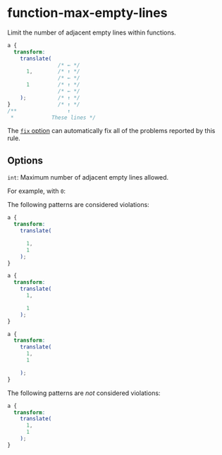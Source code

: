 # function-max-empty-lines

Limit the number of adjacent empty lines within functions.

<!-- prettier-ignore -->
```css
a {
  transform:
    translate(
                /* ← */
      1,        /* ↑ */
                /* ← */
      1         /* ↑ */
                /* ← */
    );          /* ↑ */
}               /* ↑ */
/**                ↑
 *            These lines */
```

The [`fix` option](../../../docs/user-guide/usage/options.md#fix) can automatically fix all of the problems reported by this rule.

## Options

`int`: Maximum number of adjacent empty lines allowed.

For example, with `0`:

The following patterns are considered violations:

<!-- prettier-ignore -->
```css
a {
  transform:
    translate(

      1,
      1
    );
}
```

<!-- prettier-ignore -->
```css
a {
  transform:
    translate(
      1,

      1
    );
}
```

<!-- prettier-ignore -->
```css
a {
  transform:
    translate(
      1,
      1

    );
}
```

The following patterns are _not_ considered violations:

<!-- prettier-ignore -->
```css
a {
  transform:
    translate(
      1,
      1
    );
}
```
